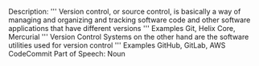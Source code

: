 Description:
'''
Version control, or source control, is basically a way of managing and
 organizing and tracking software code and other software applications that have 
different versions
'''
Examples Git, Helix Core, Mercurial
'''
Version Control Systems on the other hand are the software utilities used for version 
control
'''
Examples GitHub, GitLab, AWS CodeCommit
Part of Speech: Noun